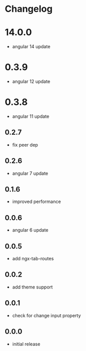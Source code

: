 # Changelog

# 14.0.0
- angular 14 update

# 0.3.9
- angular 12 update

# 0.3.8
- angular 11 update

## 0.2.7
- fix peer dep

## 0.2.6
- angular 7 update

## 0.1.6
- improved performance

## 0.0.6
- angular 6 update

## 0.0.5
- add ngx-tab-routes

## 0.0.2
- add theme support

## 0.0.1
- check for change input property

## 0.0.0
- initial release
